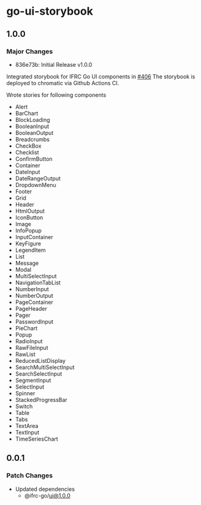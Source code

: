 # go-ui-storybook

## 1.0.0

### Major Changes

- 836e73b: Initial Release v1.0.0

Integrated storybook for IFRC Go UI components in [#406](https://github.com/IFRCGo/go-web-app/issues/406)
  The storybook is deployed to chromatic via Github Actions CI.

  Wrote stories for following components

  - Alert
  - BarChart
  - BlockLoading
  - BooleanInput
  - BooleanOutput
  - Breadcrumbs
  - CheckBox
  - Checklist
  - ConfirmButton
  - Container
  - DateInput
  - DateRangeOutput
  - DropdownMenu
  - Footer
  - Grid
  - Header
  - HtmlOutput
  - IconButton
  - Image
  - InfoPopup
  - InputContainer
  - KeyFigure
  - LegendItem
  - List
  - Message
  - Modal
  - MultiSelectInput
  - NavigationTabList
  - NumberInput
  - NumberOutput
  - PageContainer
  - PageHeader
  - Pager
  - PasswordInput
  - PieChart
  - Popup
  - RadioInput
  - RawFileInput
  - RawList
  - ReducedListDisplay
  - SearchMultiSelectInput
  - SearchSelectInput
  - SegmentInput
  - SelectInput
  - Spinner
  - StackedProgressBar
  - Switch
  - Table
  - Tabs
  - TextArea
  - TextInput
  - TimeSeriesChart

## 0.0.1

### Patch Changes

- Updated dependencies
  - @ifrc-go/ui@1.0.0
